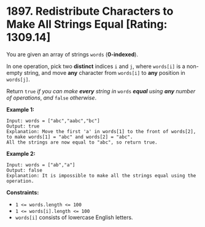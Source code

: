 # 1897. Redistribute Characters to Make All Strings Equal [Rating: 1309.14]

You are given an array of strings `words` (**0-indexed**).

In one operation, pick two **distinct** indices `i` and `j`, where `words[i]` is a non-empty string, and move **any** character from `words[i]` to **any** position in `words[j]`.

Return `true` *if you can make **every** string in* `words` ***equal** using **any** number of operations*, *and* `false` *otherwise*.

 

**Example 1:**

```
Input: words = ["abc","aabc","bc"]
Output: true
Explanation: Move the first 'a' in words[1] to the front of words[2],
to make words[1] = "abc" and words[2] = "abc".
All the strings are now equal to "abc", so return true.
```

**Example 2:**

```
Input: words = ["ab","a"]
Output: false
Explanation: It is impossible to make all the strings equal using the operation.
```

 

**Constraints:**

- `1 <= words.length <= 100`
- `1 <= words[i].length <= 100`
- `words[i]` consists of lowercase English letters.